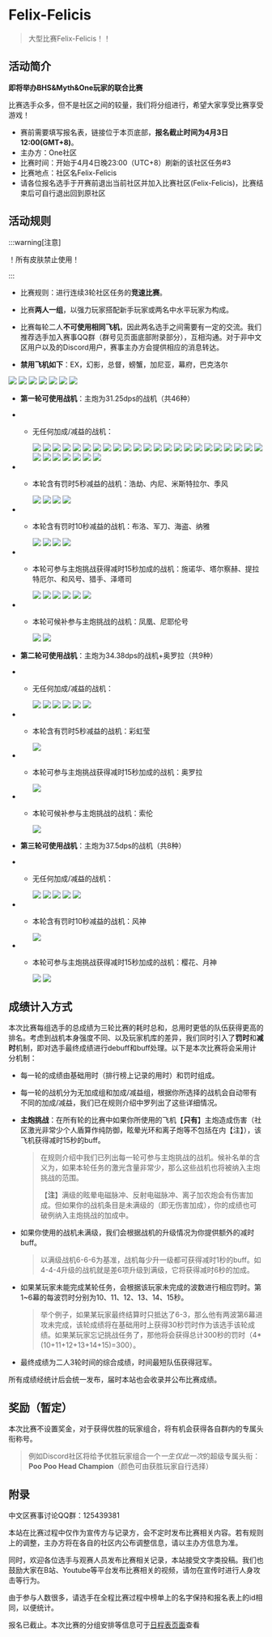 # Felix-Felicis

> 大型比赛Felix-Felicis！！

## 活动简介

**即将举办BHS&Myth&One玩家的联合比赛**

比赛选手众多，但不是社区之间的较量，我们将分组进行，希望大家享受比赛享受游戏！

- 赛前需要填写报名表，链接位于本页底部，**报名截止时间为4月3日12:00(GMT+8)**。
- 主办方：One社区
- 比赛时间：开始于4月4日晚23:00（UTC+8）刷新的该社区任务#3
- 比赛地点：社区名Felix-Felicis
- 请各位报名选手于开赛前退出当前社区并加入比赛社区(Felix-Felicis)，比赛结束后可自行退出回到原社区

## 活动规则

:::warning[注意]

！所有皮肤禁止使用！

:::

- 比赛规则：进行连续3轮社区任务的**竞速比赛**。
- 比赛**两人一组**，以强力玩家搭配新手玩家或两名中水平玩家为构成。
- 比赛每轮二人**不可使用相同飞机**，因此两名选手之间需要有一定的交流。我们推荐选手加入赛事QQ群（群号见页面底部附录部分），互相沟通。对于非中文区用户以及的Discord用户，赛事主办方会提供相应的消息转达。

- **禁用飞机如下**：EX，幻影，总督，螃蟹，加尼亚，幕府，巴克洛尔

<img src="/ships/ship_34.png" style={{zoom:0.25}}/>
<img src="/ships/ship_65.png" style={{zoom:0.25}}/>
<img src="/ships/ship_57.png" style={{zoom:0.25}}/>
<img src="/ships/ship_88.png" style={{zoom:0.25}}/>
<img src="/ships/ship_91.png" style={{zoom:0.25}}/>
<img src="/ships/ship_68.png" style={{zoom:0.25}}/>
<img src="/ships/ship_43.png" style={{zoom:0.25}}/>

- **第一轮可使用战机**：主炮为31.25dps的战机（共46种）

- - 无任何加成/减益的战机：

    <img src="/ships/ship_4.png" style={{zoom:0.25}}/>
    <img src="/ships/ship_5.png" style={{zoom:0.25}}/>
    <img src="/ships/ship_11.png" style={{zoom:0.25}}/>
    <img src="/ships/ship_16.png" style={{zoom:0.25}}/>
    <img src="/ships/ship_24.png" style={{zoom:0.25}}/>
    <img src="/ships/ship_26.png" style={{zoom:0.25}}/>
    <img src="/ships/ship_32.png" style={{zoom:0.25}}/>
    <img src="/ships/ship_33.png" style={{zoom:0.25}}/>
    <img src="/ships/ship_39.png" style={{zoom:0.25}}/>
    <img src="/ships/ship_41.png" style={{zoom:0.25}}/>
    <img src="/ships/ship_44.png" style={{zoom:0.25}}/>
    <img src="/ships/ship_45.png" style={{zoom:0.25}}/>
    <img src="/ships/ship_50.png" style={{zoom:0.25}}/>
    <img src="/ships/ship_52.png" style={{zoom:0.25}}/>
    <img src="/ships/ship_53.png" style={{zoom:0.25}}/>
    <img src="/ships/ship_55.png" style={{zoom:0.25}}/>
    <img src="/ships/ship_59.png" style={{zoom:0.25}}/>
    <img src="/ships/ship_62.png" style={{zoom:0.25}}/>
    <img src="/ships/ship_64.png" style={{zoom:0.25}}/>
    <img src="/ships/ship_67.png" style={{zoom:0.25}}/>
    <img src="/ships/ship_70.png" style={{zoom:0.25}}/>
    <img src="/ships/ship_73.png" style={{zoom:0.25}}/>
    <img src="/ships/ship_77.png" style={{zoom:0.25}}/>
    <img src="/ships/ship_78.png" style={{zoom:0.25}}/>
    <img src="/ships/ship_79.png" style={{zoom:0.25}}/>
    <img src="/ships/ship_85.png" style={{zoom:0.25}}/>
    <img src="/ships/ship_87.png" style={{zoom:0.25}}/>
    <img src="/ships/ship_92.png" style={{zoom:0.25}}/>
    <img src="/ships/ship_93.png" style={{zoom:0.25}}/>
    <img src="/ships/ship_97.png" style={{zoom:0.25}}/>

- - 本轮含有罚时5秒减益的战机：浩劫、内尼、米斯特拉尔、季风

    <img src="/ships/ship_22.png" style={{zoom:0.25}}/>
    <img src="/ships/ship_84.png" style={{zoom:0.25}}/>
    <img src="/ships/ship_94.png" style={{zoom:0.25}}/>
    <img src="/ships/ship_98.png" style={{zoom:0.25}}/>

- - 本轮含有罚时10秒减益的战机：布洛、军刀、海盗、纳雅

    <img src="/ships/ship_20.png" style={{zoom:0.25}}/>
    <img src="/ships/ship_51.png" style={{zoom:0.25}}/>
    <img src="/ships/ship_61.png" style={{zoom:0.25}}/>
    <img src="/ships/ship_96.png" style={{zoom:0.25}}/>

- - 本轮可参与主炮挑战获得减时15秒加成的战机：施诺华、塔尔察赫、提拉特厄尔、和风号、猎手、泽塔司

    <img src="/ships/ship_1.png" style={{zoom:0.25}}/>
    <img src="/ships/ship_3.png" style={{zoom:0.25}}/>
    <img src="/ships/ship_25.png" style={{zoom:0.25}}/>
    <img src="/ships/ship_42.png" style={{zoom:0.25}}/>
    <img src="/ships/ship_47.png" style={{zoom:0.25}}/>
    <img src="/ships/ship_83.png" style={{zoom:0.25}}/>

- - 本轮可候补参与主炮挑战的战机：凤凰、尼耶伦号

    <img src="/ships/ship_19.png" style={{zoom:0.25}}/>
    <img src="/ships/ship_58.png" style={{zoom:0.25}}/>

- **第二轮可使用战机**：主炮为34.38dps的战机+奥罗拉（共9种）

- - 无任何加成/减益的战机：

    <img src="/ships/ship_2.png" style={{zoom:0.25}}/>
    <img src="/ships/ship_8.png" style={{zoom:0.25}}/>
    <img src="/ships/ship_9.png" style={{zoom:0.25}}/>
    <img src="/ships/ship_30.png" style={{zoom:0.25}}/>
    <img src="/ships/ship_31.png" style={{zoom:0.25}}/>
    <img src="/ships/ship_49.png" style={{zoom:0.25}}/>

- - 本轮含有罚时5秒减益的战机：彩虹莹

    <img src="/ships/ship_29.png" style={{zoom:0.25}}/>

- - 本轮可参与主炮挑战获得减时15秒加成的战机：奥罗拉

    <img src="/ships/ship_35.png" style={{zoom:0.25}}/>

- - 本轮可候补参与主炮挑战的战机：索伦

    <img src="/ships/ship_37.png" style={{zoom:0.25}}/>

- **第三轮可使用战机**：主炮为37.5dps的战机（共8种）

- - 无任何加成/减益的战机：

    <img src="/ships/ship_23.png" style={{zoom:0.25}}/>
    <img src="/ships/ship_36.png" style={{zoom:0.25}}/>
    <img src="/ships/ship_69.png" style={{zoom:0.25}}/>
    <img src="/ships/ship_72.png" style={{zoom:0.25}}/>
    <img src="/ships/ship_74.png" style={{zoom:0.25}}/>

- - 本轮含有罚时10秒减益的战机：风神

    <img src="/ships/ship_7.png" style={{zoom:0.25}}/>

- - 本轮可参与主炮挑战获得减时15秒加成的战机：樱花、月神

    <img src="/ships/ship_40.png" style={{zoom:0.25}}/>
    <img src="/ships/ship_82.png" style={{zoom:0.25}}/>

## 成绩计入方式

本次比赛每组选手的总成绩为三轮比赛的耗时总和，总用时更低的队伍获得更高的排名。考虑到战机本身强度不同、以及玩家机库的差异，我们同时引入了**罚时**和**减时**机制，即对选手最终成绩进行debuff和buff处理。以下是本次比赛将会采用计分机制：

- 每一轮的成绩由基础用时（排行榜上记录的用时）和罚时组成。

- 每一轮的战机分为无加成组和加成/减益组，根据你所选择的战机会自动带有不同的加成/减益，我们已在规则介绍中罗列出了这些详细情况。

- **主炮挑战**：在所有轮的比赛中如果你所使用的飞机【**只有**】主炮造成伤害（社区激光非常少个人盾算作纯防御，眩晕光环和离子炮等不包括在内【注】），该飞机获得减时15秒的buff。

    > 在规则介绍中我们已列出每一轮可参与主炮挑战的战机。候补名单的含义为，如果本轮任务的激光含量非常少，那么这些战机也将被纳入主炮挑战的范围。
    >
    > 【**注**】满级的眩晕电磁脉冲、反射电磁脉冲、离子加农炮会有伤害加成。但如果你的战机条目是未满级的（即无伤害加成），你的成绩也可破例纳入主炮挑战的加成中。

- 如果你使用的战机未满级，我们会根据战机的升级情况为你提供额外的减时buff。

    > 以满级战机6-6-6为基准，战机每少升一级都可获得减时1秒的buff。如4-4-4升级的战机就是差6项升级到满级，它将获得减时6秒的加成。

- 如果某玩家未能完成某轮任务，会根据该玩家未完成的波数进行相应罚时。第1~6幕的每波罚时分别为10、11、12、13、14、15秒。

    > 举个例子，如果某玩家最终结算时只抵达了6-3，那么他有两波第6幕进攻未完成，该轮成绩将在基础用时上获得30秒罚时作为该选手该轮成绩。如果某玩家忘记挑战任务了，那他将会获得总计300秒的罚时（4*(10+11+12+13+14+15)=300）。

- 最终成绩为二人3轮时间的综合成绩，时间最短队伍获得冠军。

所有成绩经统计后会统一发布，届时本站也会收录并公布比赛成绩。

## 奖励（暂定）

本次比赛不设置奖金，对于获得优胜的玩家组合，将有机会获得各自群内的专属头衔称号。

> 例如Discord社区将给予优胜玩家组合一个*一生仅此一次*的超级专属头衔：**Poo Poo Head Champion**（颜色可由获胜玩家自行选择）

## 附录

中文区赛事讨论QQ群：125439381

本站在比赛过程中仅作为宣传方与记录方，会不定时发布比赛相关内容。若有规则上的调整，主办方将在各自的社区内公布调整信息，请以主办方信息为准。

同时，欢迎各位选手与观赛人员发布比赛相关记录，本站接受文字类投稿。我们也鼓励大家在B站、Youtube等平台发布比赛相关的视频，请勿在宣传时进行人身攻击等行为。

由于参与人数很多，请选手在全程比赛过程中榜单上的名字保持和报名表上的id相同，以便统计。

报名已截止。本次比赛的分组安排等信息可于[日程表页面](Schedule.md)查看